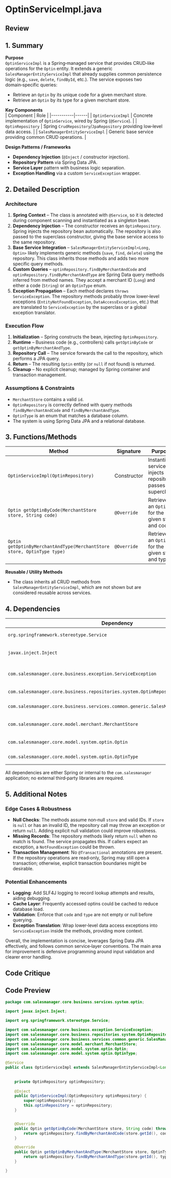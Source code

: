 # OptinServiceImpl.java

## Review

## 1. Summary  
**Purpose**  
`OptinServiceImpl` is a Spring‑managed service that provides CRUD‑like operations for the `Optin` entity. It extends a generic `SalesManagerEntityServiceImpl` that already supplies common persistence logic (e.g., `save`, `delete`, `findById`, etc.). The service exposes two domain‑specific queries:  
- Retrieve an `Optin` by its unique code for a given merchant store.  
- Retrieve an `Optin` by its type for a given merchant store.  

**Key Components**  
| Component | Role |
|-----------|------|
| `OptinServiceImpl` | Concrete implementation of `OptinService`, wired by Spring (`@Service`). |
| `OptinRepository` | Spring `CrudRepository`/`JpaRepository` providing low‑level data access. |
| `SalesManagerEntityServiceImpl` | Generic base service providing common CRUD operations. |

**Design Patterns / Frameworks**  
- **Dependency Injection** (`@Inject` / constructor injection).  
- **Repository Pattern** via Spring Data JPA.  
- **Service Layer** pattern with business logic separation.  
- **Exception Handling** via a custom `ServiceException` wrapper.  

## 2. Detailed Description  
### Architecture  
1. **Spring Context** – The class is annotated with `@Service`, so it is detected during component scanning and instantiated as a singleton bean.  
2. **Dependency Injection** – The constructor receives an `OptinRepository`. Spring injects the repository bean automatically. The repository is also passed to the superclass constructor, giving the base service access to the same repository.  
3. **Base Service Integration** – `SalesManagerEntityServiceImpl<Long, Optin>` likely implements generic methods (`save`, `find`, `delete`) using the repository. This class inherits those methods and adds two more specific query methods.  
4. **Custom Queries** – `optinRepository.findByMerchantAndCode` and `optinRepository.findByMerchantAndType` are Spring Data query methods inferred from method names. They accept a merchant ID (`Long`) and either a code (`String`) or an `OptinType` enum.  
5. **Exception Propagation** – Each method declares `throws ServiceException`. The repository methods probably throw lower‑level exceptions (`EntityNotFoundException`, `DataAccessException`, etc.) that are translated to `ServiceException` by the superclass or a global exception translator.

### Execution Flow  
1. **Initialization** – Spring constructs the bean, injecting `OptinRepository`.  
2. **Runtime** – Business code (e.g., controllers) calls `getOptinByCode` or `getOptinByMerchantAndType`.  
3. **Repository Call** – The service forwards the call to the repository, which performs a JPA query.  
4. **Return** – The resulting `Optin` entity (or `null` if not found) is returned.  
5. **Cleanup** – No explicit cleanup; managed by Spring container and transaction management.

### Assumptions & Constraints  
- `MerchantStore` contains a valid `id`.  
- `OptinRepository` is correctly defined with query methods `findByMerchantAndCode` and `findByMerchantAndType`.  
- `OptinType` is an enum that matches a database column.  
- The system is using Spring Data JPA and a relational database.

## 3. Functions/Methods  

| Method | Signature | Purpose | Inputs | Outputs | Side Effects |
|--------|-----------|---------|--------|---------|--------------|
| `OptinServiceImpl(OptinRepository)` | Constructor | Instantiates service, injects repository, passes it to superclass. | `optinRepository` | None | Initializes `optinRepository` field. |
| `Optin getOptinByCode(MerchantStore store, String code)` | `@Override` | Retrieves an `Optin` for the given store and code. | `store`, `code` | `Optin` or `null` | None. |
| `Optin getOptinByMerchantAndType(MerchantStore store, OptinType type)` | `@Override` | Retrieves an `Optin` for the given store and type. | `store`, `type` | `Optin` or `null` | None. |

**Reusable / Utility Methods**  
- The class inherits all CRUD methods from `SalesManagerEntityServiceImpl`, which are not shown but are considered reusable across services.

## 4. Dependencies  
| Dependency | Type | Notes |
|------------|------|-------|
| `org.springframework.stereotype.Service` | Spring Core | Marks class as a service bean. |
| `javax.inject.Inject` | Standard (JSR‑330) | Used for constructor injection. |
| `com.salesmanager.core.business.exception.ServiceException` | Custom | Domain‑specific exception wrapper. |
| `com.salesmanager.core.business.repositories.system.OptinRepository` | Custom | Spring Data JPA repository. |
| `com.salesmanager.core.business.services.common.generic.SalesManagerEntityServiceImpl` | Custom | Generic base service. |
| `com.salesmanager.core.model.merchant.MerchantStore` | Domain | Represents merchant context. |
| `com.salesmanager.core.model.system.optin.Optin` | Domain | Entity under service. |
| `com.salesmanager.core.model.system.optin.OptinType` | Domain | Enum used in queries. |

All dependencies are either Spring or internal to the `com.salesmanager` application; no external third‑party libraries are required.

## 5. Additional Notes  

### Edge Cases & Robustness  
- **Null Checks**: The methods assume non‑null `store` and valid IDs. If `store` is `null` or has an invalid ID, the repository call may throw an exception or return `null`. Adding explicit null validation could improve robustness.  
- **Missing Records**: The repository methods likely return `null` when no match is found. The service propagates this. If callers expect an exception, a `NotFoundException` could be thrown.  
- **Transaction Management**: No `@Transactional` annotations are present. If the repository operations are read‑only, Spring may still open a transaction; otherwise, explicit transaction boundaries might be desirable.

### Potential Enhancements  
- **Logging**: Add SLF4J logging to record lookup attempts and results, aiding debugging.  
- **Cache Layer**: Frequently accessed optins could be cached to reduce database load.  
- **Validation**: Enforce that `code` and `type` are not empty or null before querying.  
- **Exception Translation**: Wrap lower‑level data access exceptions into `ServiceException` inside the methods, providing more context.  

Overall, the implementation is concise, leverages Spring Data JPA effectively, and follows common service‑layer conventions. The main area for improvement is defensive programming around input validation and clearer error handling.

## Code Critique



## Code Preview

```java
package com.salesmanager.core.business.services.system.optin;

import javax.inject.Inject;

import org.springframework.stereotype.Service;

import com.salesmanager.core.business.exception.ServiceException;
import com.salesmanager.core.business.repositories.system.OptinRepository;
import com.salesmanager.core.business.services.common.generic.SalesManagerEntityServiceImpl;
import com.salesmanager.core.model.merchant.MerchantStore;
import com.salesmanager.core.model.system.optin.Optin;
import com.salesmanager.core.model.system.optin.OptinType;

@Service
public class OptinServiceImpl extends SalesManagerEntityServiceImpl<Long, Optin> implements OptinService {
	
	
	private OptinRepository optinRepository;
	
	@Inject
	public OptinServiceImpl(OptinRepository optinRepository) {
		super(optinRepository);
		this.optinRepository = optinRepository;
	}


	@Override
	public Optin getOptinByCode(MerchantStore store, String code) throws ServiceException {
		return optinRepository.findByMerchantAndCode(store.getId(), code);
	}

	@Override
	public Optin getOptinByMerchantAndType(MerchantStore store, OptinType type) throws ServiceException {
		return optinRepository.findByMerchantAndType(store.getId(), type);
	}

}



```
